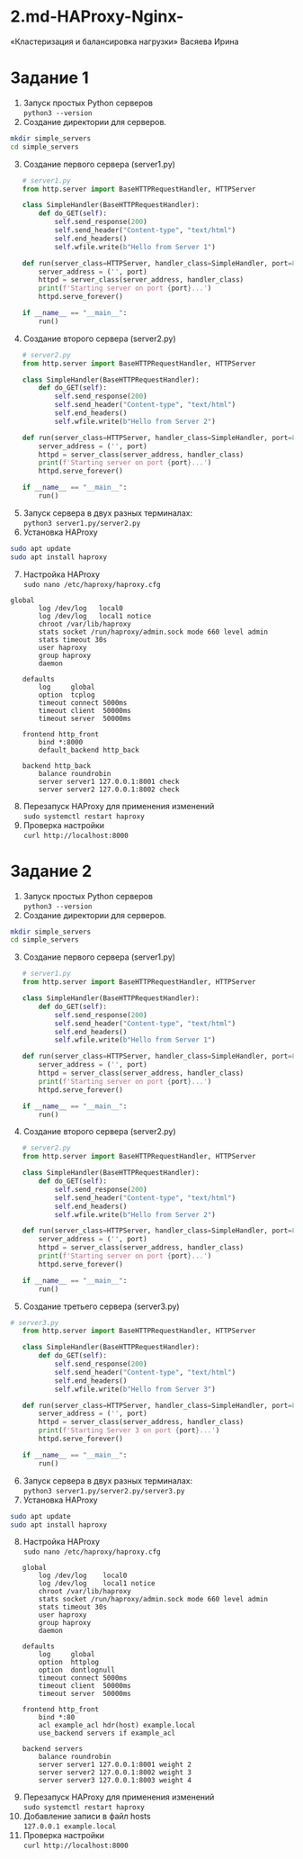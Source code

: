 # 2.md-HAProxy-Nginx-  
«Кластеризация и балансировка нагрузки» Васяева Ирина  
# Задание 1  
1. Запуск простых Python серверов  
`python3 --version`  
2. Создание директории для серверов.  
```bash
mkdir simple_servers
cd simple_servers
```
3. Создание первого сервера (server1.py)  
```python
   # server1.py
   from http.server import BaseHTTPRequestHandler, HTTPServer

   class SimpleHandler(BaseHTTPRequestHandler):
       def do_GET(self):
           self.send_response(200)
           self.send_header("Content-type", "text/html")
           self.end_headers()
           self.wfile.write(b"Hello from Server 1")

   def run(server_class=HTTPServer, handler_class=SimpleHandler, port=8001):
       server_address = ('', port)
       httpd = server_class(server_address, handler_class)
       print(f'Starting server on port {port}...')
       httpd.serve_forever()

   if __name__ == "__main__":
       run()
```
4. Создание второго сервера (server2.py)  
```python
   # server2.py
   from http.server import BaseHTTPRequestHandler, HTTPServer

   class SimpleHandler(BaseHTTPRequestHandler):
       def do_GET(self):
           self.send_response(200)
           self.send_header("Content-type", "text/html")
           self.end_headers()
           self.wfile.write(b"Hello from Server 2")

   def run(server_class=HTTPServer, handler_class=SimpleHandler, port=8002):
       server_address = ('', port)
       httpd = server_class(server_address, handler_class)
       print(f'Starting server on port {port}...')
       httpd.serve_forever()

   if __name__ == "__main__":
       run()
```
5. Запуск сервера в двух разных терминалах:  
`python3 server1.py/server2.py`  
6. Установка HAProxy  
```bash
sudo apt update
sudo apt install haproxy
```
7. Настройка HAProxy  
`sudo nano /etc/haproxy/haproxy.cfg`
```plaintext
global
       log /dev/log   local0
       log /dev/log   local1 notice
       chroot /var/lib/haproxy
       stats socket /run/haproxy/admin.sock mode 660 level admin
       stats timeout 30s
       user haproxy
       group haproxy
       daemon

   defaults
       log     global
       option  tcplog
       timeout connect 5000ms
       timeout client  50000ms
       timeout server  50000ms

   frontend http_front
       bind *:8000
       default_backend http_back

   backend http_back
       balance roundrobin
       server server1 127.0.0.1:8001 check
       server server2 127.0.0.1:8002 check
```
8. Перезапуск HAProxy для применения изменений  
`sudo systemctl restart haproxy`  
9. Проверка настройки  
`curl http://localhost:8000`  
# Задание 2
1. Запуск простых Python серверов  
`python3 --version`  
2. Создание директории для серверов.  
```bash
mkdir simple_servers
cd simple_servers
```
3. Создание первого сервера (server1.py)  
```python
   # server1.py
   from http.server import BaseHTTPRequestHandler, HTTPServer

   class SimpleHandler(BaseHTTPRequestHandler):
       def do_GET(self):
           self.send_response(200)
           self.send_header("Content-type", "text/html")
           self.end_headers()
           self.wfile.write(b"Hello from Server 1")

   def run(server_class=HTTPServer, handler_class=SimpleHandler, port=8001):
       server_address = ('', port)
       httpd = server_class(server_address, handler_class)
       print(f'Starting server on port {port}...')
       httpd.serve_forever()

   if __name__ == "__main__":
       run()
```
4. Создание второго сервера (server2.py)  
```python
   # server2.py
   from http.server import BaseHTTPRequestHandler, HTTPServer

   class SimpleHandler(BaseHTTPRequestHandler):
       def do_GET(self):
           self.send_response(200)
           self.send_header("Content-type", "text/html")
           self.end_headers()
           self.wfile.write(b"Hello from Server 2")

   def run(server_class=HTTPServer, handler_class=SimpleHandler, port=8002):
       server_address = ('', port)
       httpd = server_class(server_address, handler_class)
       print(f'Starting server on port {port}...')
       httpd.serve_forever()

   if __name__ == "__main__":
       run()
```
5. Создание третьего сервера (server3.py)
```python
# server3.py
   from http.server import BaseHTTPRequestHandler, HTTPServer

   class SimpleHandler(BaseHTTPRequestHandler):
       def do_GET(self):
           self.send_response(200)
           self.send_header("Content-type", "text/html")
           self.end_headers()
           self.wfile.write(b"Hello from Server 3")

   def run(server_class=HTTPServer, handler_class=SimpleHandler, port=8003):
       server_address = ('', port)
       httpd = server_class(server_address, handler_class)
       print(f'Starting Server 3 on port {port}...')
       httpd.serve_forever()

   if __name__ == "__main__":
       run()
```
6. Запуск сервера в двух разных терминалах:  
`python3 server1.py/server2.py/server3.py`
7. Установка HAProxy  
```bash
sudo apt update
sudo apt install haproxy
```
8. Настройка HAProxy  
`sudo nano /etc/haproxy/haproxy.cfg`
```
   global
       log /dev/log    local0
       log /dev/log    local1 notice
       chroot /var/lib/haproxy
       stats socket /run/haproxy/admin.sock mode 660 level admin
       stats timeout 30s
       user haproxy
       group haproxy
       daemon

   defaults
       log     global
       option  httplog
       option  dontlognull
       timeout connect 5000ms
       timeout client  50000ms
       timeout server  50000ms

   frontend http_front
       bind *:80
       acl example_acl hdr(host) example.local
       use_backend servers if example_acl

   backend servers
       balance roundrobin
       server server1 127.0.0.1:8001 weight 2
       server server2 127.0.0.1:8002 weight 3
       server server3 127.0.0.1:8003 weight 4
```
9. Перезапуск HAProxy для применения изменений   
`sudo systemctl restart haproxy`  
10. Добавление записи в файл hosts  
`127.0.0.1 example.local`  
11. Проверка настройки   
`curl http://localhost:8000`   
